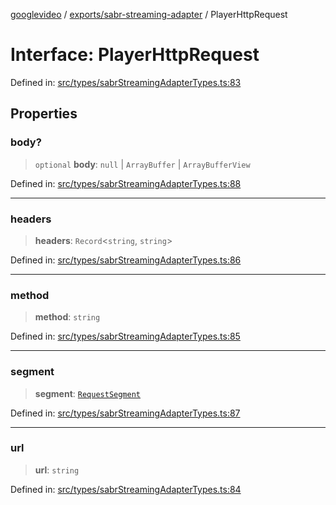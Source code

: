 [googlevideo](../../../README.md) / [exports/sabr-streaming-adapter](../README.md) / PlayerHttpRequest

# Interface: PlayerHttpRequest

Defined in: [src/types/sabrStreamingAdapterTypes.ts:83](https://github.com/LuanRT/googlevideo/blob/5b84100979befab767d819a9606dde964d469341/src/types/sabrStreamingAdapterTypes.ts#L83)

## Properties

### body?

> `optional` **body**: `null` \| `ArrayBuffer` \| `ArrayBufferView`

Defined in: [src/types/sabrStreamingAdapterTypes.ts:88](https://github.com/LuanRT/googlevideo/blob/5b84100979befab767d819a9606dde964d469341/src/types/sabrStreamingAdapterTypes.ts#L88)

***

### headers

> **headers**: `Record`\<`string`, `string`\>

Defined in: [src/types/sabrStreamingAdapterTypes.ts:86](https://github.com/LuanRT/googlevideo/blob/5b84100979befab767d819a9606dde964d469341/src/types/sabrStreamingAdapterTypes.ts#L86)

***

### method

> **method**: `string`

Defined in: [src/types/sabrStreamingAdapterTypes.ts:85](https://github.com/LuanRT/googlevideo/blob/5b84100979befab767d819a9606dde964d469341/src/types/sabrStreamingAdapterTypes.ts#L85)

***

### segment

> **segment**: [`RequestSegment`](RequestSegment.md)

Defined in: [src/types/sabrStreamingAdapterTypes.ts:87](https://github.com/LuanRT/googlevideo/blob/5b84100979befab767d819a9606dde964d469341/src/types/sabrStreamingAdapterTypes.ts#L87)

***

### url

> **url**: `string`

Defined in: [src/types/sabrStreamingAdapterTypes.ts:84](https://github.com/LuanRT/googlevideo/blob/5b84100979befab767d819a9606dde964d469341/src/types/sabrStreamingAdapterTypes.ts#L84)
